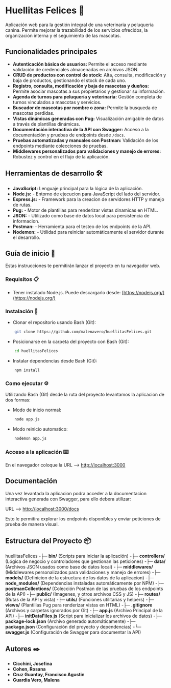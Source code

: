 # Huellitas Felices 🐾

Aplicación web para la gestión integral de una veterinaria y peluquería canina. Permite mejorar la trazabilidad de los servicios ofrecidos, la organización interna y el seguimiento de las mascotas. 

## Funcionalidades principales

- **Autenticación básica de usuarios:** Permite el acceso mediante validación de credenciales almacenadas en archivos JSON.
- **CRUD de productos con control de stock:** Alta, consulta, modificación y baja de productos, gestionando el stock de cada uno.
- **Registro, consulta, modificación y baja de mascotas y dueños:** Permite asociar mascotas a sus propietarios y gestionar su información.
- **Agenda de turnos para peluquería y veterinaria:** Gestión completa de turnos vinculados a mascotas y servicios.
- **Buscador de mascotas por nombre o zona:** Permite la busqueda de mascotas perdidas.
- **Vistas dinámicas generadas con Pug:** Visualización amigable de datos a través de plantillas dinámicas.
- **Documentación interactiva de la API con Swagger:** Acceso a la documentación y pruebas de endpoints desde `/docs`.
- **Pruebas automatizadas y manuales con Postman:** Validación de los endpoints mediante colecciones de pruebas.
- **Middlewares personalizados para validaciones y manejo de errores:** Robustez y control en el flujo de la aplicación.

## Herramientas de desarrollo 🛠️

- **JavaScript:** Lenguaje principal para la lógica de la aplicación.
- **Node.js:** - Entorno de ejecucion para JavaScript del lado del servidor.
- **Express.js:** - Framework para la creacion de servidores HTTP y manejo de rutas.
- **Pug:** - Motor de plantillas para renderizar vistas dinamicas en HTML.
- **JSON:** - Utilizado como base de datos local para persistencia de informacion.
- **Postman:** - Herramienta para el testeo de los endpoints de la API.
- **Nodemon:** - Utilidad para reiniciar automáticamente el servidor durante el desarrollo.

## Guía de inicio 🚀

Estas instrucciones te permitirán lanzar el proyecto en tu navegador web.

### Requisitos 📋

- Tener instalado Node.js. Puede descargarlo desde:
[https://nodejs.org/](https://nodejs.org/)
    
### Instalación 🔧
- Clonar el repositorio usando Bash (Git):
```bash
    git clone https://github.com/malenavero/huellitasFelices.git
```
    
- Posicionarse en la carpeta del proyecto con Bash (Git):
```bash
    cd huellitasFelices
```

- Instalar dependencias desde Bash (Git): 
```bash
    npm install
```

### Como ejecutar ⚙️

Utilizando Bash (Git) desde la ruta del proyecto levantamos la aplicacion de dos formas: 

- Modo de inicio normal:
```bash
    node app.js
```
- Modo reinicio automatico:
```bash
    nodemon app.js
```

### Acceso a la aplicación ⌨️

En el navegador coloque la URL --> [http://localhost:3000](http://localhost:3000)

## Documentación

Una vez levantada la aplicacion podra acceder a la documentacion interactiva generada con Swagger, para ello debera utilizar:

URL --> [http://localhost:3000/docs](http://localhost:3000/docs)

Esto le permitira explorar los endpoints disponibles y enviar peticiones de prueba de manera visual.

## Estructura del Proyecto 📦

huellitasFelices
-├─ **bin/** (Scripts para iniciar la aplicación)
-├─ **controllers/** (Lógica de negocio y controladores que gestionan las peticiones)
-├─ **data/** (Archivos JSON usados como base de datos local)
-├─ **middlewares/** (Middlewares personalizados para validaciones y manejo de errores)
-├─ **models/** (Definicion de la estructura de los datos de la aplicacion)
-├─ **node_modules/** (Dependencias instaladas automáticamente por NPM)
-├─ **postmanCollections/** (Colección Postman de las pruebas de los endpoints de la API)
-├─ **public/** (Imagenes, y otros archivos CSS y JS)
-├─ **routes/** (Rutas de la API y vista)
-├─ **utils/** (Funciones utilitarias y helpers)
-├─ **views/** (Plantillas Pug para renderizar vistas en HTML)
-├─ **.gitignore** (Archivos y carpetas ignorados por Git)
-├─ **app.js** (Archivo Principal de la API)
-├─ **initDataFiles.js** (Script para inicializar los archivos de datos)
-├─ **package-lock.json** (Archivo generado automáticamente)
-├─ **package.json** (Configuración del proyecto y dependencias)
-└─ **swagger.js** (Configuración de Swagger para documentar la API)

## Autores ✒️

- **Cicchini, Josefina**
- **Cohen, Rosana**
- **Cruz Guantay, Francisco Agustin**
- **Guardia Vero, Malena**
